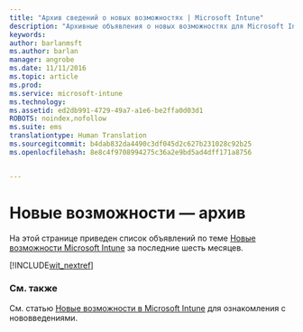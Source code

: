 ```yaml
---
title: "Архив сведений о новых возможностях | Microsoft Intune"
description: "Архивные объявления о новых возможностях для Microsoft Intune"
keywords: 
author: barlanmsft
ms.author: barlan
manager: angrobe
ms.date: 11/11/2016
ms.topic: article
ms.prod: 
ms.service: microsoft-intune
ms.technology: 
ms.assetid: ed2db991-4729-49a7-a1e6-be2ffa0d03d1
ROBOTS: noindex,nofollow
ms.suite: ems
translationtype: Human Translation
ms.sourcegitcommit: b4dab832da4490c3df045d2c627b231028c92b25
ms.openlocfilehash: 8e8c4f9708994275c36a2e9bd5ad4dff171a8756


---
```

# <a name="whats-new---archive"></a>Новые возможности — архив

На этой странице приведен список объявлений по теме [Новые возможности Microsoft Intune](whats-new-in-microsoft-intune.md) за последние шесть месяцев.

[!INCLUDE[wit_nextref](../includes/whats-new-last-six-months.md)]

### <a name="see-also"></a>См. также
См. статью [Новые возможности в Microsoft Intune](whats-new-in-microsoft-intune.md) для ознакомления с нововведениями.



<!--HONumber=Dec16_HO1-->


